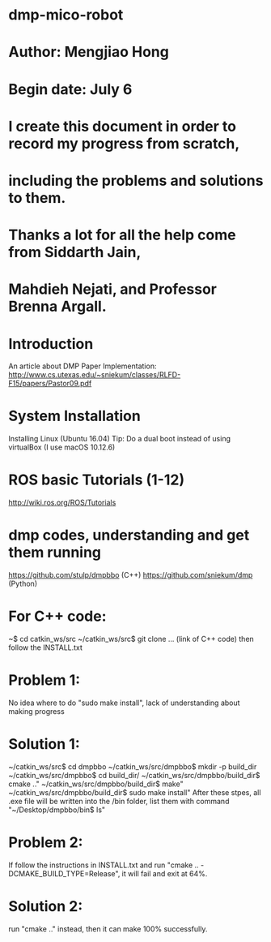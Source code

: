 # dmp-mico-robot
# Author: Mengjiao Hong
# Begin date: July 6
# I create this document in order to record my progress from scratch,
# including the problems and solutions to them.
# Thanks a lot for all the help come from Siddarth Jain,
# Mahdieh Nejati, and Professor Brenna Argall.

# Introduction
An article about DMP Paper Implementation:
http://www.cs.utexas.edu/~sniekum/classes/RLFD-F15/papers/Pastor09.pdf

# System Installation
Installing Linux (Ubuntu 16.04)
Tip: Do a dual boot instead of using virtualBox (I use macOS 10.12.6)

# ROS basic Tutorials (1-12)
http://wiki.ros.org/ROS/Tutorials

# dmp codes, understanding and get them running
https://github.com/stulp/dmpbbo (C++)
https://github.com/sniekum/dmp (Python)

# For C++ code:
~$ cd catkin_ws/src
~/catkin_ws/src$ git clone ... (link of C++ code)
then follow the INSTALL.txt

# Problem 1:
No idea where to do "sudo make install", lack of understanding about making progress
# Solution 1:
~/catkin_ws/src$ cd dmpbbo
~/catkin_ws/src/dmpbbo$ mkdir -p build_dir
~/catkin_ws/src/dmpbbo$ cd build_dir/
~/catkin_ws/src/dmpbbo/build_dir$ cmake .."
~/catkin_ws/src/dmpbbo/build_dir$ make"
~/catkin_ws/src/dmpbbo/build_dir$ sudo make install"
After these stpes, all .exe file will be written into the /bin folder,
list them with command "~/Desktop/dmpbbo/bin$ ls"

# Problem 2:
If follow the instructions in INSTALL.txt and run "cmake .. -DCMAKE_BUILD_TYPE=Release", it will fail and exit at 64%.
# Solution 2:
run "cmake .." instead, then it can make 100% successfully.

#
